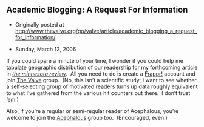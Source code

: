 ## Academic Blogging: A Request For Information

 * Originally posted at http://www.thevalve.org/go/valve/article/academic_blogging_a_request_for_information/

* Sunday, March 12, 2006 

If you could spare a minute of your time, I wonder if you could help me tabulate geographic distribution of our readership for my forthcoming article in [_the minnesota review_](http://www.theminnesotareview.org/).  All you need to do is create a [Frappr!](http://www.frappr.com) account and join [The Valve](http://www.frappr.com/thevalve) group.  (No, this isn’t a scientific study; I want to see whether a self-selecting group of motivated readers turns up data roughly equivalent to what I’ve gathered from the various hit counters out there.  I don’t trust ‘em.)

Also, if you’re a regular or semi-regular reader of Acephalous, you’re welcome to join the [Acephalous](http://www.frappr.com/acephalous) group too.  (Encouraged, even.)

